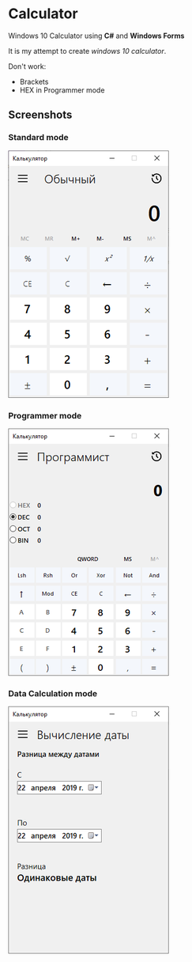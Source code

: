 # Calculator
Windows 10 Calculator using **C#** and **Windows Forms**

It is my attempt to create *windows 10 calculator*.

Don't work:
- Brackets
- HEX in Programmer mode

## Screenshots

### Standard mode
![Image](/Screenshots/Standard.png)

### Programmer mode
![Image](/Screenshots/Programmer.png)

### Data Calculation mode
![Image](/Screenshots/DateCalculation.png)